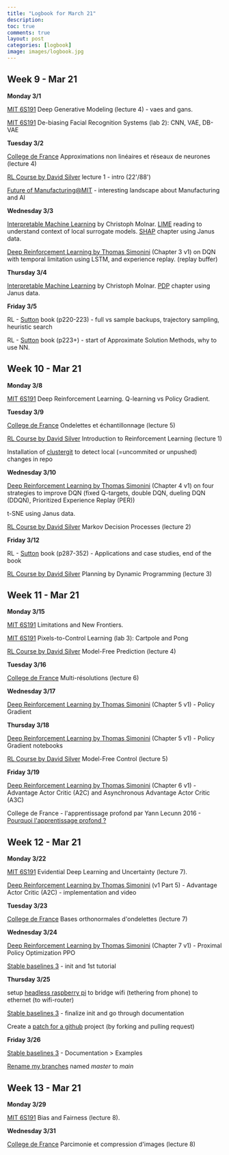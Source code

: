 ```yaml
---
title: "Logbook for March 21"
description: 
toc: true
comments: true
layout: post
categories: [logbook]
image: images/logbook.jpg
---
```




## Week 9 - Mar 21

**Monday 3/1**

[MIT 6S191](/guillaume_blog/blog/learning-MIT-6.S191-2021.html) Deep Generative Modeling (lecture 4) - vaes and gans.

[MIT 6S191](/guillaume_blog/blog/learning-MIT-6.S191-2021.html) De-biasing Facial Recognition Systems (lab 2): CNN, VAE, DB-VAE

**Tuesday 3/2**

[College de France](/guillaume_blog/blog/college-de-france-representations-parcimonieuses.html) Approximations non linéaires et réseaux de neurones (lecture 4)

[RL Course by David Silver](https://deepmind.com/learning-resources/-introduction-reinforcement-learning-david-silver) lecture 1 - intro (22'/88')

[Future of Manufacturing@MIT](https://ilp.mit.edu/attend/future-manufacturing-mit?utm_medium=email&utm_campaign=Future%20of%20Manu%2032-3-4%20day%20of&utm_content=Future%20of%20Manu%2032-3-4%20day%20of+CID_523e5a27df7d82b6ebf742ac50bdef62&utm_source=Email%20campaign&utm_term=SEE%20THE%20AGENDA) - interesting landscape about Manufacturing and AI

**Wednesday 3/3**

[Interpretable Machine Learning](https://christophm.github.io/interpretable-ml-book/) by Christoph Molnar. [LIME](https://christophm.github.io/interpretable-ml-book/lime.html#lime) reading to understand context of local surrogate models. [SHAP](https://christophm.github.io/interpretable-ml-book/shap.html) chapter using Janus data.

[Deep Reinforcement Learning by Thomas Simonini](/guillaume_blog/blog/Deep-Reinforcement-Learning-Course-by-Thomas-Simonini.html) (Chapter 3 v1) on DQN with temporal limitation using LSTM, and experience replay. (replay buffer)

**Thursday 3/4**

[Interpretable Machine Learning](https://christophm.github.io/interpretable-ml-book/) by Christoph Molnar. [PDP](https://christophm.github.io/interpretable-ml-book/pdp.html) chapter using Janus data.

**Friday 3/5**

RL - [Sutton](/guillaume_blog/blog/reinforcement-learning-readings.html) book (p220-223) - full vs sample backups, trajectory sampling, heuristic search

RL - [Sutton](/guillaume_blog/blog/reinforcement-learning-readings.html) book (p223+) - start of Approximate Solution Methods, why to use NN.



## Week 10 - Mar 21

**Monday 3/8**

[MIT 6S191](/guillaume_blog/blog/learning-MIT-6.S191-2021.html) Deep Reinforcement Learning. Q-learning vs Policy Gradient.

**Tuesday 3/9**

[College de France](/guillaume_blog/blog/college-de-france-representations-parcimonieuses.html) Ondelettes et échantillonnage (lecture 5)

[RL Course by David Silver](/guillaume_blog/blog/Introduction-to-Reinforcement-Learning-with-David-Silver.html) Introduction to Reinforcement Learning (lecture 1)

Installation of [clustergit](/guillaume_blog/blog/clustergit.html) to detect local (=uncommited  or unpushed) changes in repo

**Wednesday 3/10**

[Deep Reinforcement Learning by Thomas Simonini](/guillaume_blog/blog/Deep-Reinforcement-Learning-Course-by-Thomas-Simonini.html) (Chapter 4 v1) on four strategies to improve DQN (fixed Q-targets, double DQN, dueling DQN (DDQN), Prioritized Experience Replay (PER))

t-SNE using Janus data.

[RL Course by David Silver](/guillaume_blog/blog/Introduction-to-Reinforcement-Learning-with-David-Silver.html) Markov Decision Processes (lecture 2)

**Friday 3/12**

RL - [Sutton](/guillaume_blog/blog/reinforcement-learning-readings.html) book (p287-352) - Applications and case studies, end of the book

[RL Course by David Silver](/guillaume_blog/blog/Introduction-to-Reinforcement-Learning-with-David-Silver.html) Planning by Dynamic Programming (lecture 3)



## Week 11 - Mar 21

**Monday 3/15**

[MIT 6S191](/guillaume_blog/blog/learning-MIT-6.S191-2021.html) Limitations and New Frontiers.

[MIT 6S191](/guillaume_blog/blog/learning-MIT-6.S191-2021.html) Pixels-to-Control Learning (lab 3): Cartpole and Pong

[RL Course by David Silver](/guillaume_blog/blog/Introduction-to-Reinforcement-Learning-with-David-Silver.html) Model-Free Prediction (lecture 4)

**Tuesday 3/16**

[College de France](/guillaume_blog/blog/college-de-france-representations-parcimonieuses.html) Multi-résolutions (lecture 6)

**Wednesday 3/17**

[Deep Reinforcement Learning by Thomas Simonini](/guillaume_blog/blog/Deep-Reinforcement-Learning-Course-by-Thomas-Simonini.html) (Chapter 5 v1)  - Policy Gradient

**Thursday 3/18**

[Deep Reinforcement Learning by Thomas Simonini](/guillaume_blog/blog/Deep-Reinforcement-Learning-Course-by-Thomas-Simonini.html) (Chapter 5 v1)  - Policy Gradient notebooks

[RL Course by David Silver](/guillaume_blog/blog/Introduction-to-Reinforcement-Learning-with-David-Silver.html) Model-Free Control (lecture 5)

**Friday 3/19**

[Deep Reinforcement Learning by Thomas Simonini](/guillaume_blog/blog/Deep-Reinforcement-Learning-Course-by-Thomas-Simonini.html) (Chapter 6 v1)  - Advantage Actor Critic (A2C) and Asynchronous Advantage Actor Critic (A3C)

College de France - l'apprentissage profond par Yann Lecunn 2016 - [Pourquoi l'apprentissage profond ?](https://www.college-de-france.fr/site/yann-lecun/course-2016-02-12-14h30.htm)



## Week 12 - Mar 21

**Monday 3/22**

[MIT 6S191](/guillaume_blog/blog/learning-MIT-6.S191-2021.html) Evidential Deep Learning and Uncertainty (lecture 7).

[Deep Reinforcement Learning by Thomas Simonini](/guillaume_blog/blog/Deep-Reinforcement-Learning-Course-by-Thomas-Simonini.html) (v1 Part 5)  - Advantage Actor Critic (A2C)  - implementation and video

**Tuesday 3/23**

[College de France](/guillaume_blog/blog/college-de-france-representations-parcimonieuses.html) Bases orthonormales d'ondelettes (lecture 7)

**Wednesday 3/24**

[Deep Reinforcement Learning by Thomas Simonini](/guillaume_blog/blog/Deep-Reinforcement-Learning-Course-by-Thomas-Simonini.html) (Chapter 7 v1)  - Proximal Policy Optimization PPO

[Stable baselines 3](/guillaume_blog/blog/stable-baselines-3.html) - init and 1st tutorial

**Thursday 3/25**

setup [headless raspberry pi](/guillaume_blog/blog/headless-raspberry-pi-bridge-network.html) to bridge wifi (tethering from phone) to ethernet (to wifi-router)

[Stable baselines 3](/guillaume_blog/blog/stable-baselines-3.html) - finalize init and go through documentation

Create a [patch for a github](/guillaume_blog/blog/contribute-to-a-project-with-git.html) project (by forking and pulling request)

**Friday 3/26**

[Stable baselines 3](/guillaume_blog/blog/stable-baselines-3.html) - Documentation > Examples

[Rename my branches](/guillaume_blog/blog/clustergit.html) named *master* to *main*



## Week 13 - Mar 21

**Monday 3/29**

[MIT 6S191](/guillaume_blog/blog/learning-MIT-6.S191-2021.html) Bias and Fairness (lecture 8).

**Wednesday 3/31**

[College de France](/guillaume_blog/blog/college-de-france-representations-parcimonieuses.html) Parcimonie et compression d'images (lecture 8)